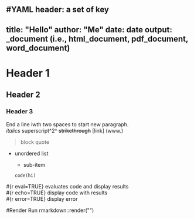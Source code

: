 #YAML header: a set of key 
---
title: "Hello"
author: "Me"
date: date
output: _document (i.e., html_document, pdf_document, word_document)
---

# Header 1
## Header 2
### Header 3
End a line iwth two spaces to start new paragraph.   
*italics*
superscript^2^
~~strikethrough~~
[link] (www.) 
> block quote

* unordered list  
  + sub-item  
  
  ```{r}
  code(hi)
  ```
 #{r eval=TRUE} evaluates code and display results  
 #{r echo=TRUE} display code with results   
 #{r error=TRUE} display error   

#Render 
Run rmarkdown::render("<file path>")
